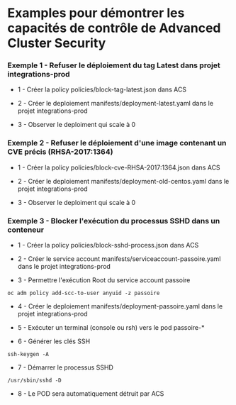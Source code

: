 # Examples pour démontrer les capacités de contrôle de Advanced Cluster Security

### Exemple 1 - Refuser le déploiement du tag Latest dans projet integrations-prod

- 1 - Créer la policy policies/block-tag-latest.json dans ACS

- 2 - Créer le deploiement manifests/deployment-latest.yaml dans le projet integrations-prod

- 3 - Observer le deploiment qui scale à 0

### Exemple 2 - Refuser le déploiement d'une image contenant un CVE précis (RHSA-2017:1364)

- 1 - Créer la policy policies/block-cve-RHSA-2017:1364.json dans ACS

- 2 - Créer le deploiement manifests/deployment-old-centos.yaml dans le projet integrations-prod

- 3 - Observer le deploiment qui scale à 0

### Exemple 3 - Blocker l'exécution du processus SSHD dans un conteneur

- 1 - Créer la policy policies/block-sshd-process.json dans ACS

- 2 - Créer le service account manifests/serviceaccount-passoire.yaml dans le projet integrations-prod

- 3 - Permettre l'exécution Root du service account passoire
```
oc adm policy add-scc-to-user anyuid -z passoire
```

- 4 - Créer le deploiement manifests/deployment-passoire.yaml dans le projet integrations-prod

- 5 - Exécuter un terminal (console ou rsh) vers le pod passoire-*

- 6 - Générer les clés SSH
```
ssh-keygen -A
```

- 7 - Démarrer le processus SSHD 
 ```
 /usr/sbin/sshd -D
 ```

- 8 - Le POD sera automatiquement détruit par ACS 


